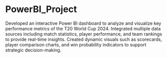 # PowerBI_Project
Developed an interactive Power BI dashboard to analyze and visualize key performance metrics of the T20 World Cup 2024. Integrated multiple data sources including match statistics, player performance, and team rankings to provide real-time insights. Created dynamic visuals such as scorecards, player comparison charts, and win probability indicators to support strategic decision-making. 
